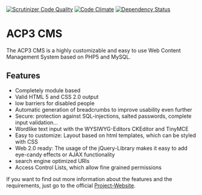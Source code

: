 [![Scrutinizer Code Quality](https://scrutinizer-ci.com/g/ACP3/cms/badges/quality-score.png?b=develop)](https://scrutinizer-ci.com/g/ACP3/cms/?branch=develop)
[![Code Climate](https://codeclimate.com/github/ACP3/cms/badges/gpa.svg)](https://codeclimate.com/github/ACP3/cms)
[![Dependency Status](https://www.versioneye.com/user/projects/55ca41bedfed0a001f000026/badge.svg?style=flat)](https://www.versioneye.com/user/projects/55ca41bedfed0a001f000026)

# ACP3 CMS
The ACP3 CMS is a highly customizable and easy to use Web Content Management System based on PHP5 and MySQL. 

## Features

* Completely module based
* Valid HTML 5 and CSS 2.0 output
* low barriers for disabled people
* Automatic generation of breadcrumbs to improve usability even further
* Secure: protection against SQL-injections, salted passwords, complete input validation...
* Wordlike text input with the WYSIWYG-Editors CKEditor and TinyMCE
* Easy to customize: Layout based on html templates, which can be styled with CSS
* Web 2.0 ready: The usage of the jQuery-Library makes it easy to add eye-candy effects or AJAX functionality
* search engine optimized URIs
* Access Control Lists, which allow fine grained permissions 

If you want to find out more information about the features and the requirements, just go to the official [Project-Website](http://www.acp3-cms.net).
